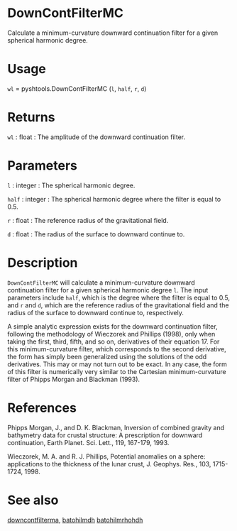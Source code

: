 # DownContFilterMC

Calculate a minimum-curvature downward continuation filter for a given spherical harmonic degree.

# Usage

`wl` =  pyshtools.DownContFilterMC (`l`, `half`, `r`, `d`)

# Returns

`wl` : float
:   The amplitude of the downward continuation filter.

# Parameters

`l` : integer
:   The spherical harmonic degree.
	
`half` : integer
:   The spherical harmonic degree where the filter is equal to 0.5.

`r` : float
:   The reference radius of the gravitational field.

`d` : float
:   The radius of the surface to downward continue to.

# Description

`DownContFilterMC` will calculate a minimum-curvature downward continuation filter for a given spherical harmonic degree `l`. The input parameters include `half`, which is the degree where the filter is equal to 0.5, and `r` and `d`, which are the reference radius of the gravitational field and the radius of the surface to downward continue to, respectively. 

A simple analytic expression exists for the downward continuation filter, following the methodology of Wieczorek and Phillips (1998), only when taking the first, third, fifth, and so on, derivatives of their equation 17. For this minimum-curvature filter, which corresponds to the second derivative, the form has simply been generalized using the solutions of the odd derivatives. This may or may not turn out to be exact. In any case, the form of this filter is numerically very similar to the Cartesian minimum-curvature filter of Phipps Morgan and Blackman (1993).

# References

Phipps Morgan, J., and D. K. Blackman, Inversion of combined gravity and bathymetry data for crustal structure: A prescription for downward continuation, Earth Planet. Sci. Lett., 119, 167-179, 1993.

Wieczorek, M. A. and R. J. Phillips, Potential anomalies on a sphere: applications to the thickness of the lunar crust, J. Geophys. Res., 103, 1715-1724, 1998.

# See also

[downcontfilterma](pydowncontfilterma.html), [batohilmdh](pybatohilmdh.html) [batohilmrhohdh](pybatohilmrhohdh.html)
